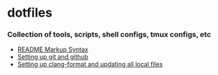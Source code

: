 # dotfiles

### Collection of tools, scripts, shell configs, tmux configs, etc

- [README Markup Syntax](https://help.github.com/en/github/writing-on-github/basic-writing-and-formatting-syntax)
- [Setting up git and github](docs/howgit.md)
- [Setting up clang-format and updating all local files](docs/clang-format.md)

